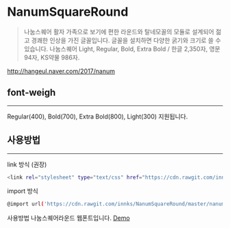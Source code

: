 # NanumSquareRound
> 나눔스퀘어 활자 가족으로 보기에 편한 라운드와 탈네모꼴의 모듈로 설계되어 젊고 경쾌한 인상을 가진 글꼴입니다.
글꼴을 설치하면 다양한 굵기와 크기로 쓸 수 있습니다.
나눔스퀘어 Light, Regular, Bold, Extra Bold / 한글 2,350자, 영문 94자, KS약물 986자.

http://hangeul.naver.com/2017/nanum

## font-weigh
---
Regular(400), Bold(700), Extra Bold(800), Light(300) 지원됩니다.


## 사용방법
---
link 방식 (권장)

```bash
<link rel="stylesheet" type="text/css" href="https://cdn.rawgit.com/innks/NanumSquareRound/master/nanumsquareround.css">
```

import 방식

```bash
@import url('https://cdn.rawgit.com/innks/NanumSquareRound/master/nanumsquareround.css');
```

사용방법
나눔스퀘어라운드 웹폰트입니다. [Demo](https://htmlpreview.github.io/?https://github.com/innks/NanumSquareRound/blob/master/index.html)

